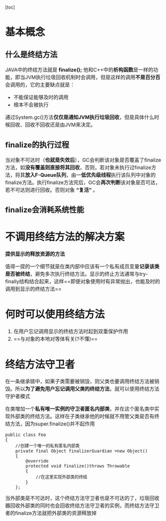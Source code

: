 [toc]

<font size = "3">

# 基本概念
## 什么是终结方法
JAVA中的终结方法就是 **finalize();** 他和C++中的**析构函数**是一样的功能，即当JVM执行垃圾回收机制时会调用，但是这样的调用**不是百分百**会调用的，它的主要缺点就是：
- 不能保证能够及时的调用
- 根本不会被执行

通过System.gc()方法**仅仅是通知JVM执行垃圾回收**，但是具体什么时候回收、回收不回收还是由JVM来决定。

## finalize的执行过程
当对象不可达时（**也就是失效后**），GC会判断该对象是否覆盖了finalize方法，如**没有覆盖则直接将其回收**，否则，若对象未执行过finalize方法，将其**放入F-Queue队列**，由一**低优先级线程**执行该队列中对象的finalize方法。执行finalize方法完后，GC会**再次判断**该对象是否可达，若不可达则进行回收。否则对象 **“复活”** 。

## finalize会消耗系统性能


# 不调用终结方法的解决方案

**提供显示的释放资源的方法**

值得一提的一个细节就是在类内部中应该有一个私有成员变量**记录该类是否被终结**，避免多次执行终结方法。显示的终止方法通常与try-finally结构结合起来，这样==即使对象使用时有异常抛出，也能及时的调用到显示的终结方法==

# 何时可以使用终结方法
1. 在用户忘记调用显示的终结方法时起到双重保护作用
2. ==与对象的本地对等体有关(?不懂)==

# 终结方法守卫者
在一条继承链中，如果子类需要被销毁，则父类也要调用终结方法被销毁。所以**为了避免用户忘记调用父类的终结方法**，就可以使用终结方法守护者模式

在类增加一个**私有唯一实例的守卫者匿名内部类**，并在这个匿名类中实现外部类的终结方法。这样在子类继承他的时候就不用管父类是否有终结方法，因为super.finalize()并不起作用

```
public class Foo
{
    //创建一个唯一的私有匿名内部类
    private final Object finalizerGuardian =new Object()
    {
        @override
        protected void finalize()throws Throwable
        {
            //在这里实现外部类的终结
        }
    };
```
当外部类是不可达时，这个终结方法守卫者也是不可达的了，垃圾回收器回收外部类的同时也会回收终结方法守卫者的实例，而终结方法守卫者的finalize方法就把外部类的资源释放掉
</font>